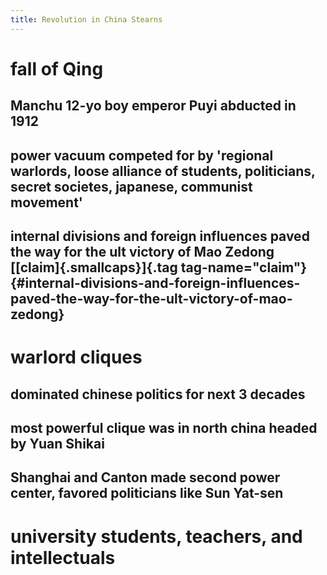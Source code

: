 ```yaml
---
title: Revolution in China Stearns
---
```


# fall of Qing

## Manchu 12-yo boy emperor Puyi abducted in 1912

## power vacuum competed for by \'regional warlords, loose alliance of students, politicians, secret societes, japanese, communist movement\'

## internal divisions and foreign influences paved the way for the ult victory of Mao Zedong [[claim]{.smallcaps}]{.tag tag-name="claim"} {#internal-divisions-and-foreign-influences-paved-the-way-for-the-ult-victory-of-mao-zedong}

# warlord cliques

## dominated chinese politics for next 3 decades

## most powerful clique was in north china headed by Yuan Shikai

## Shanghai and Canton made second power center, favored politicians like Sun Yat-sen

# university students, teachers, and intellectuals
